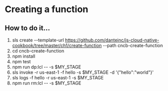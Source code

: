 # Creating a function

## How to do it...
1. sls create --template-url https://github.com/danteinc/js-cloud-native-cookbook/tree/master/ch1/create-function --path cncb-create-function
2. cd cncb-create-function
3. npm install
4. npm test
5. npm run dp:lcl -- -s $MY_STAGE
6. sls invoke -r us-east-1 -f hello -s $MY_STAGE -d '{"hello":"world"}'
7. sls logs -f hello -r us-east-1 -s $MY_STAGE
8. npm run rm:lcl -- -s $MY_STAGE